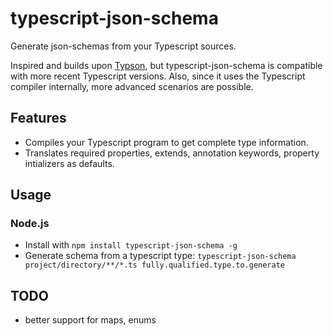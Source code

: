 ﻿# typescript-json-schema

Generate json-schemas from your Typescript sources.

Inspired and builds upon [Typson](https://github.com/lbovet/typson/), but typescript-json-schema is compatible with more recent Typescript versions. Also, since it uses the Typescript compiler internally, more advanced scenarios are possible.

## Features
* Compiles your Typescript program to get complete type information.
* Translates required properties, extends, annotation keywords, property intializers as defaults.

## Usage

### Node.js

* Install with `npm install typescript-json-schema -g`
* Generate schema from a typescript type: `typescript-json-schema project/directory/**/*.ts fully.qualified.type.to.generate`

## TODO
* better support for maps, enums
